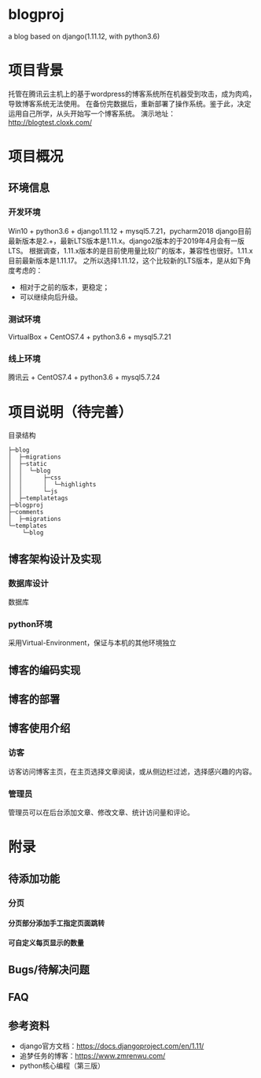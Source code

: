 # blogproj
a blog based on django(1.11.12, with python3.6)

# 项目背景
托管在腾讯云主机上的基于wordpress的博客系统所在机器受到攻击，成为肉鸡，导致博客系统无法使用。
在备份完数据后，重新部署了操作系统。鉴于此，决定运用自己所学，从头开始写一个博客系统。
演示地址：http://blogtest.cloxk.com/

# 项目概况
## 环境信息
### 开发环境
Win10 + python3.6 + django1.11.12 + mysql5.7.21，pycharm2018
django目前最新版本是2.+，最新LTS版本是1.11.x。django2版本的于2019年4月会有一版LTS。
根据调查，1.11.x版本的是目前使用量比较广的版本，兼容性也很好。1.11.x目前最新版本是1.11.17。
之所以选择1.11.12，这个比较新的LTS版本，是从如下角度考虑的：
* 相对于之前的版本，更稳定；
* 可以继续向后升级。

### 测试环境
VirtualBox + CentOS7.4 + python3.6 + mysql5.7.21

### 线上环境
腾讯云 + CentOS7.4 + python3.6 + mysql5.7.24

# 项目说明（待完善）
目录结构
~~~
├─blog
│  ├─migrations
│  ├─static
│  │  └─blog
│  │      ├─css
│  │      │  └─highlights
│  │      └─js
│  ├─templatetags
├─blogproj
├─comments
│  ├─migrations
└─templates
    └─blog
~~~

## 博客架构设计及实现
### 数据库设计
数据库
### python环境
采用Virtual-Environment，保证与本机的其他环境独立

## 博客的编码实现


## 博客的部署

## 博客使用介绍
### 访客
访客访问博客主页，在主页选择文章阅读，或从侧边栏过滤，选择感兴趣的内容。
### 管理员
管理员可以在后台添加文章、修改文章、统计访问量和评论。


# 附录
## 待添加功能
### 分页
#### 分页部分添加手工指定页面跳转
#### 可自定义每页显示的数量
## Bugs/待解决问题
## FAQ

## 参考资料
* django官方文档：https://docs.djangoproject.com/en/1.11/
* 追梦任务的博客：https://www.zmrenwu.com/
* python核心编程（第三版）
